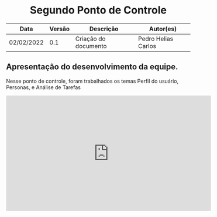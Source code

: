 # <center> Segundo Ponto de Controle

| Data       | Versão | Descrição            | Autor(es)           |
| ---------- | ------ | -------------------- | ------------------- |
| 02/02/2022 | 0.1    | Criação do documento | Pedro Helias Carlos |

## Apresentação do desenvolvimento da equipe.

<p>Nesse ponto de controle, foram trabalhados os temas Perfil do usuário, Personas, e Análise de Tarefas </p>

<iframe width="560" height="315" src="https://www.youtube.com/embed/AwVnLYjv2rY" title="YouTube video player" frameborder="0" allow="accelerometer; autoplay; clipboard-write; encrypted-media; gyroscope; picture-in-picture" allowfullscreen></iframe>
